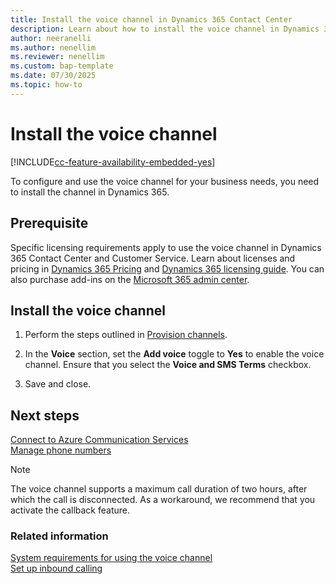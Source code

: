 ```yaml
---
title: Install the voice channel in Dynamics 365 Contact Center
description: Learn about how to install the voice channel in Dynamics 365 Contact Center and Customer Service.
author: neeranelli
ms.author: nenellim
ms.reviewer: nenellim
ms.custom: bap-template
ms.date: 07/30/2025
ms.topic: how-to
---
```


# Install the voice channel

[!INCLUDE[cc-feature-availability-embedded-yes](../../includes/cc-feature-availability-embedded-yes.md)]

To configure and use the voice channel for your business needs, you need to install the channel in Dynamics 365.

## Prerequisite

Specific licensing requirements apply to use the voice channel in Dynamics 365 Contact Center and Customer Service. Learn about licenses and pricing in [Dynamics 365 Pricing](https://go.microsoft.com/fwlink/?linkid=2309515) and [Dynamics 365 licensing guide](https://go.microsoft.com/fwlink/p/?LinkId=866544). You can also purchase add-ins on the [Microsoft 365 admin center](/microsoft-365/commerce/buy-or-edit-an-add-on?view=o365-worldwide&preserve-view=true).

## Install the voice channel

1. Perform the steps outlined in [Provision channels](/dynamics365/contact-center/implement/provision-channels#set-up-channels).

1. In the **Voice** section, set the **Add voice** toggle to **Yes** to enable the voice channel. Ensure that you select the **Voice and SMS Terms** checkbox.

1. Save and close.

## Next steps

[Connect to Azure Communication Services](voice-channel-acs-resource.md)  
[Manage phone numbers](voice-channel-manage-phone-numbers.md)  

> [!NOTE]  
> The voice channel supports a maximum call duration of two hours, after which the call is disconnected. As a workaround, we recommend that you activate the callback feature.

### Related information

[System requirements for using the voice channel](/dynamics365/contact-center/implement/system-requirements-contact-center)  
[Set up inbound calling](../voice-channel-route-queues.md)  